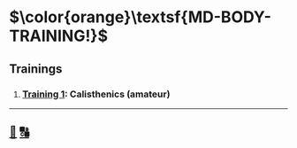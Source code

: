 # $\color{orange}\textsf{MD-BODY-TRAINING!}$

## Trainings

1. ### [Training 1][tra1]: Calisthenics \(amateur\)

---

## [:twisted_rightwards_arrows:][inde] [:capital_abcd:][glos]

[glos]: glossary.md "Glossary"
[inde]: index.md "Index"
[tra1]: training-1/training-1.md

